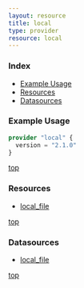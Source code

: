 ```yaml
---
layout: resource
title: local
type: provider
resource: local
---
```


### Index

- [Example Usage](#example-usage)
- [Resources](#resources)
- [Datasources](#datasources)

### Example Usage

```terraform
provider "local" {
  version = "2.1.0"
}
```

[top](#index)

### Resources


- [local_file](./r/local_file.md)


[top](#index)

### Datasources


- [local_file](./d/local_file.md)


[top](#index)